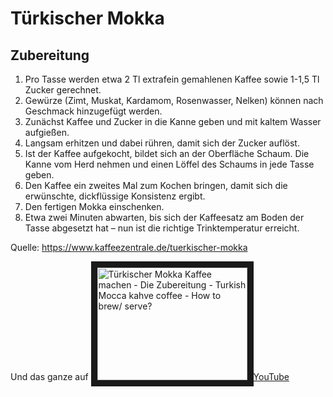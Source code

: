 # Türkischer Mokka

## Zubereitung

1. Pro Tasse werden etwa 2 Tl extrafein gemahlenen Kaffee sowie 1-1,5 Tl Zucker gerechnet.
2. Gewürze (Zimt, Muskat, Kardamom, Rosenwasser, Nelken) können nach Geschmack hinzugefügt werden.
3. Zunächst Kaffee und Zucker in die Kanne geben und mit kaltem Wasser aufgießen.
4. Langsam erhitzen und dabei rühren, damit sich der Zucker auflöst.
5. Ist der Kaffee aufgekocht, bildet sich an der Oberfläche Schaum. Die Kanne vom Herd nehmen und einen Löffel des Schaums in jede Tasse geben.
6. Den Kaffee ein zweites Mal zum Kochen bringen, damit sich die erwünschte, dickflüssige Konsistenz ergibt.
7. Den fertigen Mokka einschenken.
8. Etwa zwei Minuten abwarten, bis sich der Kaffeesatz am Boden der Tasse abgesetzt hat – nun ist die richtige Trinktemperatur erreicht.


Quelle: https://www.kaffeezentrale.de/tuerkischer-mokka

Und das ganze auf <a href="http://www.youtube.com/watch?feature=player_embedded&v=3at2Rxkh4v8" target="_blank"><img src="http://img.youtube.com/vi/3at2Rxkh4v8/0.jpg" alt="Türkischer Mokka Kaffee machen - Die Zubereitung - Turkish Mocca kahve coffee - How to brew/ serve?" width="240" height="180" border="10" />YouTube</a>
